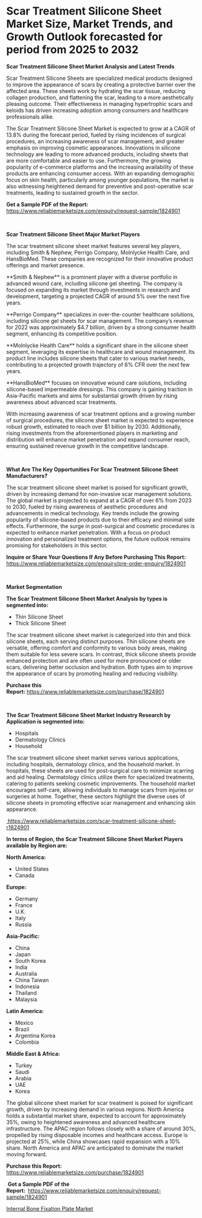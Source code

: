 <p><h1>Scar Treatment Silicone Sheet Market Size, Market Trends, and Growth Outlook forecasted for period from 2025 to 2032</h1></p><p><strong>Scar Treatment Silicone Sheet Market Analysis and Latest Trends</strong></p>
<p><p>Scar Treatment Silicone Sheets are specialized medical products designed to improve the appearance of scars by creating a protective barrier over the affected area. These sheets work by hydrating the scar tissue, reducing collagen production, and flattening the scar, leading to a more aesthetically pleasing outcome. Their effectiveness in managing hypertrophic scars and keloids has driven increasing adoption among consumers and healthcare professionals alike.</p><p>The Scar Treatment Silicone Sheet Market is expected to grow at a CAGR of 13.8% during the forecast period, fueled by rising incidences of surgical procedures, an increasing awareness of scar management, and greater emphasis on improving cosmetic appearances. Innovations in silicone technology are leading to more advanced products, including sheets that are more comfortable and easier to use. Furthermore, the growing popularity of e-commerce platforms and the increasing availability of these products are enhancing consumer access. With an expanding demographic focus on skin health, particularly among younger populations, the market is also witnessing heightened demand for preventive and post-operative scar treatments, leading to sustained growth in the sector.</p></p>
<p><strong>Get a Sample PDF of the Report:&nbsp;</strong> <a href="https://www.reliablemarketsize.com/enquiry/request-sample/1824901?utm_campaign=3107&utm_medium=2&utm_source=Github&utm_content=ia&utm_term=05032025&utm_id=scar-treatment-silicone-sheet">https://www.reliablemarketsize.com/enquiry/request-sample/1824901</a></p>
<p>&nbsp;</p>
<p><strong>Scar Treatment Silicone Sheet Major Market Players</strong></p>
<p><p>The scar treatment silicone sheet market features several key players, including Smith & Nephew, Perrigo Company, Molnlycke Health Care, and HansBioMed. These companies are recognized for their innovative product offerings and market presence.</p><p>**Smith & Nephew** is a prominent player with a diverse portfolio in advanced wound care, including silicone gel sheeting. The company is focused on expanding its market through investments in research and development, targeting a projected CAGR of around 5% over the next five years. </p><p>**Perrigo Company** specializes in over-the-counter healthcare solutions, including silicone gel sheets for scar management. The company’s revenue for 2022 was approximately $4.7 billion, driven by a strong consumer health segment, enhancing its competitive position.</p><p>**Molnlycke Health Care** holds a significant share in the silicone sheet segment, leveraging its expertise in healthcare and wound management. Its product line includes silicone sheets that cater to various market needs, contributing to a projected growth trajectory of 6% CFR over the next few years.</p><p>**HansBioMed** focuses on innovative wound care solutions, including silicone-based impermeable dressings. This company is gaining traction in Asia-Pacific markets and aims for substantial growth driven by rising awareness about advanced scar treatments.</p><p>With increasing awareness of scar treatment options and a growing number of surgical procedures, the silicone sheet market is expected to experience robust growth, estimated to reach over $1 billion by 2030. Additionally, rising investments from the aforementioned players in marketing and distribution will enhance market penetration and expand consumer reach, ensuring sustained revenue growth in the competitive landscape.</p></p>
<p>&nbsp;</p>
<p><strong>What Are The Key Opportunities For Scar Treatment Silicone Sheet Manufacturers?</strong></p>
<p><p>The scar treatment silicone sheet market is poised for significant growth, driven by increasing demand for non-invasive scar management solutions. The global market is projected to expand at a CAGR of over 6% from 2023 to 2030, fueled by rising awareness of aesthetic procedures and advancements in medical technology. Key trends include the growing popularity of silicone-based products due to their efficacy and minimal side effects. Furthermore, the surge in post-surgical and cosmetic procedures is expected to enhance market penetration. With a focus on product innovation and personalized treatment options, the future outlook remains promising for stakeholders in this sector.</p></p>
<p><strong>Inquire or Share Your Questions If Any Before Purchasing This Report:</strong> <a href="https://www.reliablemarketsize.com/enquiry/pre-order-enquiry/1824901?utm_campaign=3107&utm_medium=2&utm_source=Github&utm_content=ia&utm_term=05032025&utm_id=scar-treatment-silicone-sheet">https://www.reliablemarketsize.com/enquiry/pre-order-enquiry/1824901</a></p>
<p>&nbsp;</p>
<p><strong>Market Segmentation</strong></p>
<p><strong>The Scar Treatment Silicone Sheet Market Analysis by types is segmented into:</strong></p>
<p><ul><li>Thin Silicone Sheet</li><li>Thick Silicone Sheet</li></ul></p>
<p><p>The scar treatment silicone sheet market is categorized into thin and thick silicone sheets, each serving distinct purposes. Thin silicone sheets are versatile, offering comfort and conformity to various body areas, making them suitable for less severe scars. In contrast, thick silicone sheets provide enhanced protection and are often used for more pronounced or older scars, delivering better occlusion and hydration. Both types aim to improve the appearance of scars by promoting healing and reducing visibility.</p></p>
<p><strong>Purchase this Report:&nbsp;</strong><a href="https://www.reliablemarketsize.com/purchase/1824901?utm_campaign=3107&utm_medium=2&utm_source=Github&utm_content=ia&utm_term=05032025&utm_id=scar-treatment-silicone-sheet">https://www.reliablemarketsize.com/purchase/1824901</a></p>
<p>&nbsp;</p>
<p><strong>The Scar Treatment Silicone Sheet Market Industry Research by Application is segmented into:</strong></p>
<p><ul><li>Hospitals</li><li>Dermatology Clinics</li><li>Household</li></ul></p>
<p><p>The scar treatment silicone sheet market serves various applications, including hospitals, dermatology clinics, and the household market. In hospitals, these sheets are used for post-surgical care to minimize scarring and aid healing. Dermatology clinics utilize them for specialized treatments, catering to patients seeking cosmetic improvements. The household market encourages self-care, allowing individuals to manage scars from injuries or surgeries at home. Together, these sectors highlight the diverse uses of silicone sheets in promoting effective scar management and enhancing skin appearance.</p></p>
<p><a href="https://www.reliablemarketsize.com/scar-treatment-silicone-sheet-r1824901?utm_campaign=3107&utm_medium=2&utm_source=Github&utm_content=ia&utm_term=05032025&utm_id=scar-treatment-silicone-sheet">&nbsp;https://www.reliablemarketsize.com/scar-treatment-silicone-sheet-r1824901</a></p>
<p><strong>In terms of Region, the Scar Treatment Silicone Sheet Market Players available by Region are:</strong></p>
<p>
    <p> <strong> North America: </strong>
        <ul>
            <li>United States</li>
            <li>Canada</li>
        </ul>
        </p> 
    <p> <strong> Europe: </strong>
        <ul>
            <li>Germany</li>
            <li>France</li>
            <li>U.K.</li>
            <li>Italy</li>
            <li>Russia</li>
        </ul>
        </p> 
    <p> <strong> Asia-Pacific: </strong>
        <ul>
            <li>China</li>
            <li>Japan</li>
            <li>South Korea</li>
            <li>India</li>
            <li>Australia</li>
            <li>China Taiwan</li>
            <li>Indonesia</li>
            <li>Thailand</li>
            <li>Malaysia</li>
        </ul>
        </p> 
    <p> <strong> Latin America: </strong>
        <ul>
            <li>Mexico</li>
            <li>Brazil</li>
            <li>Argentina Korea</li>
            <li>Colombia</li>
        </ul>
        </p> 
    <p> <strong> Middle East & Africa: </strong>
        <ul>
            <li>Turkey</li>
            <li>Saudi</li>
            <li>Arabia</li>
            <li>UAE</li>
            <li>Korea</li>
        </ul>
    </p>
    </p>
<p><p>The global silicone sheet market for scar treatment is poised for significant growth, driven by increasing demand in various regions. North America holds a substantial market share, expected to account for approximately 35%, owing to heightened awareness and advanced healthcare infrastructure. The APAC region follows closely with a share of around 30%, propelled by rising disposable incomes and healthcare access. Europe is projected at 25%, while China showcases rapid expansion with a 10% share. North America and APAC are anticipated to dominate the market moving forward.</p></p>
<p><strong>Purchase this Report: </strong><a href="https://www.reliablemarketsize.com/purchase/1824901?utm_campaign=3107&utm_medium=2&utm_source=Github&utm_content=ia&utm_term=05032025&utm_id=scar-treatment-silicone-sheet">https://www.reliablemarketsize.com/purchase/1824901</a></p>
<p>&nbsp;<strong>Get a Sample PDF of the Report:&nbsp;&nbsp;</strong><a href="https://www.reliablemarketsize.com/enquiry/request-sample/1824901?utm_campaign=3107&utm_medium=2&utm_source=Github&utm_content=ia&utm_term=05032025&utm_id=scar-treatment-silicone-sheet">https://www.reliablemarketsize.com/enquiry/request-sample/1824901</a></p>
<p><strong></strong></p>
<p><p><a href="https://github.com/voigttyagi/Market-Research-Report-List-1/blob/main/internal-bone-fixation-plate-market.md?utm_campaign=3107&utm_medium=2&utm_source=Github&utm_content=ia&utm_term=05032025&utm_id=scar-treatment-silicone-sheet">Internal Bone Fixation Plate Market</a></p></p>